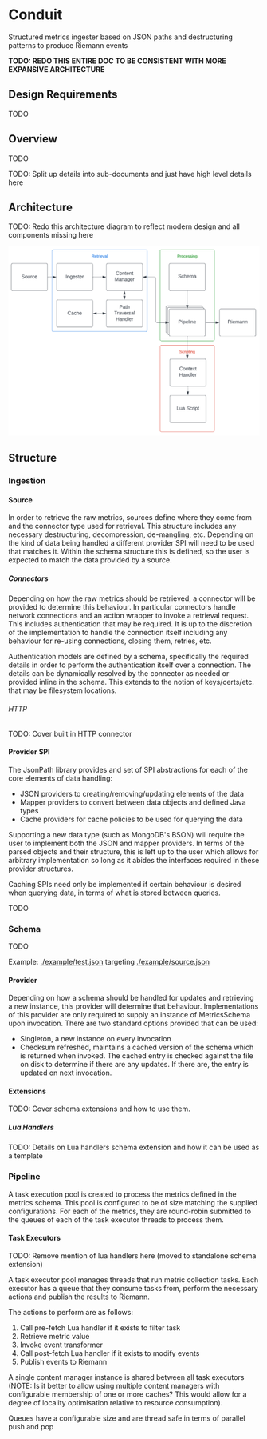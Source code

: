 # Conduit
Structured metrics ingester based on JSON paths and destructuring patterns to produce Riemann events

**TODO: REDO THIS ENTIRE DOC TO BE CONSISTENT WITH MORE EXPANSIVE ARCHITECTURE**

## Design Requirements

TODO

## Overview

TODO

TODO: Split up details into sub-documents and just have high level details here

## Architecture

TODO: Redo this architecture diagram to reflect modern design and all components missing here

![Architecture](./doc/architecture.png)

## Structure

### Ingestion

#### Source

In order to retrieve the raw metrics, sources define where they come from and the connector type used for retrieval. This
structure includes any necessary destructuring, decompression, de-mangling, etc. Depending on the kind of data being handled
a different provider SPI will need to be used that matches it. Within the schema structure this is defined, so the user is
expected to match the data provided by a source.

##### Connectors

Depending on how the raw metrics should be retrieved, a connector will be provided to determine this behaviour. In particular
connectors handle network connections and an action wrapper to invoke a retrieval request. This includes authentication
that may be required. It is up to the discretion of the implementation to handle the connection itself including any behaviour
for re-using connections, closing them, retries, etc.

Authentication models are defined by a schema, specifically the required details in order to perform the authentication itself
over a connection. The details can be dynamically resolved by the connector as needed or provided inline in the schema. This
extends to the notion of keys/certs/etc. that may be filesystem locations.

###### HTTP

TODO: Cover built in HTTP connector

#### Provider SPI

The JsonPath library provides and set of SPI abstractions for each of the core elements of data handling:

* JSON providers to creating/removing/updating elements of the data
* Mapper providers to convert between data objects and defined Java types
* Cache providers for cache policies to be used for querying the data

Supporting a new data type (such as MongoDB's BSON) will require the user to implement both the JSON and mapper providers.
In terms of the parsed objects and their structure, this is left up to the user which allows for arbitrary implementation so
long as it abides the interfaces required in these provider structures.

Caching SPIs need only be implemented if certain behaviour is desired when querying data, in terms of what is stored between
queries.

TODO

### Schema

TODO

Example: [./example/test.json](./example/test_http.json) targeting [./example/source.json](./example/source.json)

#### Provider

Depending on how a schema should be handled for updates and retrieving a new instance, this provider will determine that
behaviour. Implementations of this provider are only required to supply an instance of MetricsSchema upon invocation.
There are two standard options provided that can be used:

* Singleton, a new instance on every invocation
* Checksum refreshed, maintains a cached version of the schema which is returned when invoked. The cached entry is checked
  against the file on disk to determine if there are any updates. If there are, the entry is updated on next invocation.

#### Extensions

TODO: Cover schema extensions and how to use them.

##### Lua Handlers

TODO: Details on Lua handlers schema extension and how it can be used as a template

### Pipeline

A task execution pool is created to process the metrics defined in the metrics schema. This pool is configured to be of
size matching the supplied configurations. For each of the metrics, they are round-robin submitted to the queues of each
of the task executor threads to process them.

#### Task Executors

TODO: Remove mention of lua handlers here (moved to standalone schema extension)

A task executor pool manages threads that run metric collection tasks. Each executor has a queue that they consume tasks
from, perform the necessary actions and publish the results to Riemann.

The actions to perform are as follows:
1. Call pre-fetch Lua handler if it exists to filter task
2. Retrieve metric value
3. Invoke event transformer
4. Call post-fetch Lua handler if it exists to modify events
5. Publish events to Riemann

A single content manager instance is shared between all task executors (NOTE: Is it better to allow using multiple content
managers with configurable membership of one or more caches? This would allow for a degree of locality optimisation relative
to resource consumption).

Queues have a configurable size and are thread safe in terms of parallel push and pop

